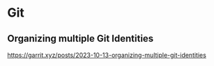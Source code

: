 # Git

## Organizing multiple Git Identities

https://garrit.xyz/posts/2023-10-13-organizing-multiple-git-identities
